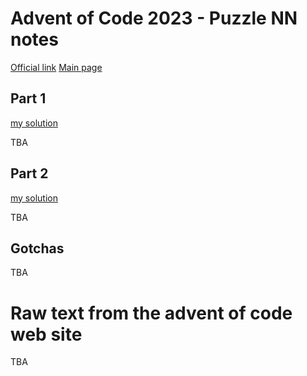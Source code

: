 # Advent of Code 2023 - Puzzle NN notes

[Official link](https://adventofcode.com/2024/day/NN)
[Main page](../README.md)

## Part 1
[my solution](puzzle_NN-part_1_jmt.py)

TBA

## Part 2
[my solution](puzzle_NN-part_2_jmt.py)

TBA

## Gotchas

TBA

# Raw text from the advent of code web site

TBA
